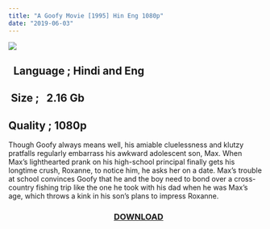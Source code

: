 ```yaml
---
title: "A Goofy Movie [1995] Hin Eng 1080p"
date: "2019-06-03"
---
```


[![](https://1.bp.blogspot.com/-LulMtd32kOk/XPTi-5dyXQI/AAAAAAAAA1M/izoqDJfHLrwqFhEKXTtCPIiVA4velJBagCLcBGAs/s320/821123-5.jpg)](https://1.bp.blogspot.com/-LulMtd32kOk/XPTi-5dyXQI/AAAAAAAAA1M/izoqDJfHLrwqFhEKXTtCPIiVA4velJBagCLcBGAs/s1600/821123-5.jpg)

##   Language ; Hindi and Eng 

##  Size ;   2.16 Gb     

## Quality ; 1080p

  

Though Goofy always means well, his amiable cluelessness and klutzy pratfalls regularly embarrass his awkward adolescent son, Max. When Max’s lighthearted prank on his high-school principal finally gets his longtime crush, Roxanne, to notice him, he asks her on a date. Max’s trouble at school convinces Goofy that he and the boy need to bond over a cross-country fishing trip like the one he took with his dad when he was Max’s age, which throws a kink in his son’s plans to impress Roxanne.

  

###                                                       [DOWNLOAD](https://shrtz.me/sxIYv)
